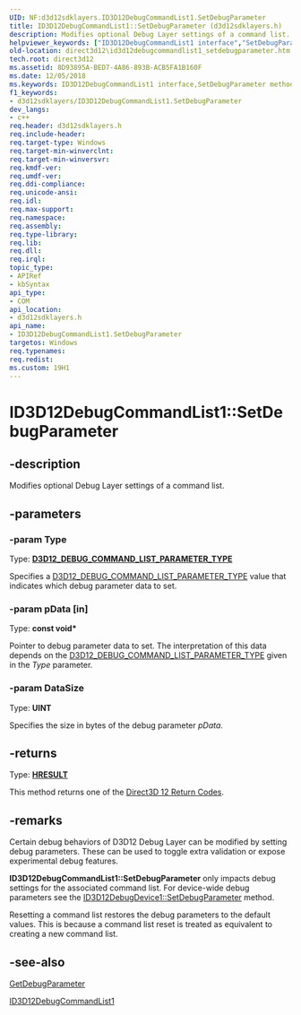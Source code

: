 ```yaml
---
UID: NF:d3d12sdklayers.ID3D12DebugCommandList1.SetDebugParameter
title: ID3D12DebugCommandList1::SetDebugParameter (d3d12sdklayers.h)
description: Modifies optional Debug Layer settings of a command list.
helpviewer_keywords: ["ID3D12DebugCommandList1 interface","SetDebugParameter method","ID3D12DebugCommandList1.SetDebugParameter","ID3D12DebugCommandList1::SetDebugParameter","SetDebugParameter","SetDebugParameter method","SetDebugParameter method","ID3D12DebugCommandList1 interface","d3d12sdklayers/ID3D12DebugCommandList1::SetDebugParameter","direct3d12.id3d12debugcommandlist1_setdebugparameter"]
old-location: direct3d12\id3d12debugcommandlist1_setdebugparameter.htm
tech.root: direct3d12
ms.assetid: 8D93895A-BED7-4A86-893B-ACB5FA1B160F
ms.date: 12/05/2018
ms.keywords: ID3D12DebugCommandList1 interface,SetDebugParameter method, ID3D12DebugCommandList1.SetDebugParameter, ID3D12DebugCommandList1::SetDebugParameter, SetDebugParameter, SetDebugParameter method, SetDebugParameter method,ID3D12DebugCommandList1 interface, d3d12sdklayers/ID3D12DebugCommandList1::SetDebugParameter, direct3d12.id3d12debugcommandlist1_setdebugparameter
f1_keywords:
- d3d12sdklayers/ID3D12DebugCommandList1.SetDebugParameter
dev_langs:
- c++
req.header: d3d12sdklayers.h
req.include-header: 
req.target-type: Windows
req.target-min-winverclnt: 
req.target-min-winversvr: 
req.kmdf-ver: 
req.umdf-ver: 
req.ddi-compliance: 
req.unicode-ansi: 
req.idl: 
req.max-support: 
req.namespace: 
req.assembly: 
req.type-library: 
req.lib: 
req.dll: 
req.irql: 
topic_type:
- APIRef
- kbSyntax
api_type:
- COM
api_location:
- d3d12sdklayers.h
api_name:
- ID3D12DebugCommandList1.SetDebugParameter
targetos: Windows
req.typenames: 
req.redist: 
ms.custom: 19H1
---
```


# ID3D12DebugCommandList1::SetDebugParameter


## -description


Modifies optional Debug Layer settings of a command list.


## -parameters




### -param Type

Type: <b><a href="https://docs.microsoft.com/windows/desktop/api/d3d12sdklayers/ne-d3d12sdklayers-d3d12_debug_command_list_parameter_type">D3D12_DEBUG_COMMAND_LIST_PARAMETER_TYPE</a></b>

Specifies a <a href="https://docs.microsoft.com/windows/desktop/api/d3d12sdklayers/ne-d3d12sdklayers-d3d12_debug_command_list_parameter_type">D3D12_DEBUG_COMMAND_LIST_PARAMETER_TYPE</a> value that indicates which debug parameter data to set.


### -param pData [in]

Type: <b>const void*</b>

Pointer to debug parameter data to set.  The interpretation of this data depends on the <a href="https://docs.microsoft.com/windows/desktop/api/d3d12sdklayers/ne-d3d12sdklayers-d3d12_debug_command_list_parameter_type">D3D12_DEBUG_COMMAND_LIST_PARAMETER_TYPE</a> given in the <i>Type</i> parameter.


### -param DataSize

Type: <b>UINT</b>

Specifies the size in bytes of the debug parameter <i>pData</i>.


## -returns



Type: <b><a href="/windows/win32/com/structure-of-com-error-codes">HRESULT</a></b>

This method returns one of the <a href="https://docs.microsoft.com/windows/desktop/direct3d12/d3d12-graphics-reference-returnvalues">Direct3D 12 Return Codes</a>. 
          




## -remarks



Certain debug behaviors of D3D12 Debug Layer can be modified by setting debug parameters.  These can be used to toggle extra validation or expose experimental debug features.

<b>ID3D12DebugCommandList1::SetDebugParameter</b> only impacts debug settings for the associated command list.  For device-wide debug parameters see the <a href="https://docs.microsoft.com/windows/desktop/api/d3d12sdklayers/nf-d3d12sdklayers-id3d12debugdevice1-setdebugparameter">ID3D12DebugDevice1::SetDebugParameter</a> method.

Resetting a command list restores the debug parameters to the default values.  This is because a command list reset is treated as equivalent to creating a new command list.




## -see-also




<a href="https://docs.microsoft.com/windows/desktop/api/d3d12sdklayers/nf-d3d12sdklayers-id3d12debugcommandlist1-getdebugparameter">GetDebugParameter</a>



<a href="https://docs.microsoft.com/windows/desktop/api/d3d12sdklayers/nn-d3d12sdklayers-id3d12debugcommandlist1">ID3D12DebugCommandList1</a>
 

 

